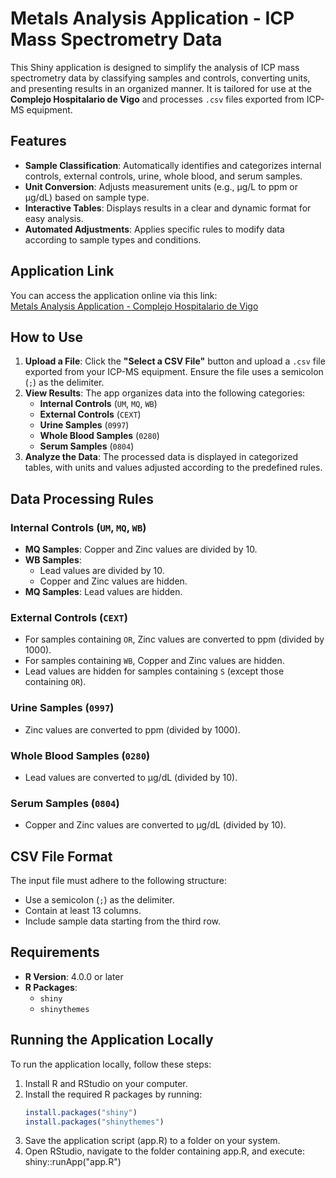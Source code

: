 # Metals Analysis Application - ICP Mass Spectrometry Data

This Shiny application is designed to simplify the analysis of ICP mass spectrometry data by classifying samples and controls, converting units, and presenting results in an organized manner. It is tailored for use at the **Complejo Hospitalario de Vigo** and processes `.csv` files exported from ICP-MS equipment.

## Features

- **Sample Classification**: Automatically identifies and categorizes internal controls, external controls, urine, whole blood, and serum samples.
- **Unit Conversion**: Adjusts measurement units (e.g., µg/L to ppm or µg/dL) based on sample type.
- **Interactive Tables**: Displays results in a clear and dynamic format for easy analysis.
- **Automated Adjustments**: Applies specific rules to modify data according to sample types and conditions.

## Application Link

You can access the application online via this link:  
[Metals Analysis Application - Complejo Hospitalario de Vigo](https://vtj3ex-marta0bello.shinyapps.io/METALESVIGO/)

## How to Use

1. **Upload a File**: Click the **"Select a CSV File"** button and upload a `.csv` file exported from your ICP-MS equipment. Ensure the file uses a semicolon (`;`) as the delimiter.
2. **View Results**: The app organizes data into the following categories:
   - **Internal Controls** (`UM`, `MQ`, `WB`)
   - **External Controls** (`CEXT`)
   - **Urine Samples** (`0997`)
   - **Whole Blood Samples** (`0280`)
   - **Serum Samples** (`0804`)
3. **Analyze the Data**: The processed data is displayed in categorized tables, with units and values adjusted according to the predefined rules.

## Data Processing Rules

### Internal Controls (`UM`, `MQ`, `WB`)
- **MQ Samples**: Copper and Zinc values are divided by 10.  
- **WB Samples**:
  - Lead values are divided by 10.
  - Copper and Zinc values are hidden.  
- **MQ Samples**: Lead values are hidden.

### External Controls (`CEXT`)
- For samples containing `OR`, Zinc values are converted to ppm (divided by 1000).  
- For samples containing `WB`, Copper and Zinc values are hidden.  
- Lead values are hidden for samples containing `S` (except those containing `OR`).  

### Urine Samples (`0997`)
- Zinc values are converted to ppm (divided by 1000).  

### Whole Blood Samples (`0280`)
- Lead values are converted to µg/dL (divided by 10).  

### Serum Samples (`0804`)
- Copper and Zinc values are converted to µg/dL (divided by 10).  

## CSV File Format

The input file must adhere to the following structure:
- Use a semicolon (`;`) as the delimiter.
- Contain at least 13 columns.
- Include sample data starting from the third row.

## Requirements

- **R Version**: 4.0.0 or later  
- **R Packages**:
  - `shiny`
  - `shinythemes`

## Running the Application Locally

To run the application locally, follow these steps:

1. Install R and RStudio on your computer.
2. Install the required R packages by running:
   ```R
   install.packages("shiny")
   install.packages("shinythemes")
3. Save the application script (app.R) to a folder on your system.
4. Open RStudio, navigate to the folder containing app.R, and execute:
shiny::runApp("app.R")

